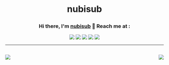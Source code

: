 # <p align = "center">nubisub</p>

### <p align = "center">Hi there, I'm [nubisub](https://nubisub.xyz) 👋 Reach me at :</p>

<div align = "center">

[<img src="https://img.shields.io/badge/Facebook-%231877F2.svg?style=for-the-badge&logo=Facebook&logoColor=white" />](#)
[<img src="https://img.shields.io/badge/Gmail-D14836?style=for-the-badge&logo=gmail&logoColor=white" />](#)
[<img src="https://img.shields.io/badge/linkedin-%230077B5.svg?style=for-the-badge&logo=linkedin&logoColor=white" />](#)
[<img src="https://img.shields.io/badge/Reddit-FF4500?style=for-the-badge&logo=reddit&logoColor=white" />](#)
[<img src="https://img.shields.io/badge/YouTube-%23FF0000.svg?style=for-the-badge&logo=YouTube&logoColor=white" />](#)

</div>

---

<br>

<div>
<a href="#">
  <img align="left" src="https://github-readme-stats.vercel.app/api?username=nubisub&show_icons=true&theme=react&line_height=33" />
</a>
<a href="#">
  <img align="right" src="https://github-readme-stats.vercel.app/api/top-langs/?username=nubisub&theme=react" />
</a>
</div>

<!--START_SECTION:waka-->











<!--END_SECTION:waka-->
